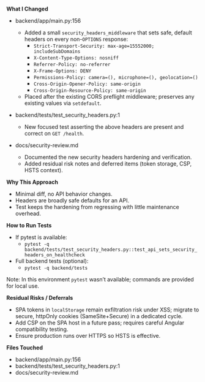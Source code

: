 **What I Changed**

- backend/app/main.py:156
  - Added a small `security_headers_middleware` that sets safe, default headers on every non-`OPTIONS` response:
    - `Strict-Transport-Security: max-age=15552000; includeSubDomains`
    - `X-Content-Type-Options: nosniff`
    - `Referrer-Policy: no-referrer`
    - `X-Frame-Options: DENY`
    - `Permissions-Policy: camera=(), microphone=(), geolocation=()`
    - `Cross-Origin-Opener-Policy: same-origin`
    - `Cross-Origin-Resource-Policy: same-origin`
  - Placed after the existing CORS preflight middleware; preserves any existing values via `setdefault`.

- backend/tests/test_security_headers.py:1
  - New focused test asserting the above headers are present and correct on `GET /health`.

- docs/security-review.md
  - Documented the new security headers hardening and verification.
  - Added residual risk notes and deferred items (token storage, CSP, HSTS context).

**Why This Approach**

- Minimal diff, no API behavior changes.
- Headers are broadly safe defaults for an API.
- Test keeps the hardening from regressing with little maintenance overhead.

**How to Run Tests**

- If pytest is available:
  - `pytest -q backend/tests/test_security_headers.py::test_api_sets_security_headers_on_healthcheck`
- Full backend tests (optional):
  - `pytest -q backend/tests`

Note: In this environment `pytest` wasn’t available; commands are provided for local use.

**Residual Risks / Deferrals**

- SPA tokens in `localStorage` remain exfiltration risk under XSS; migrate to secure, httpOnly cookies (SameSite+Secure) in a dedicated cycle.
- Add CSP on the SPA host in a future pass; requires careful Angular compatibility testing.
- Ensure production runs over HTTPS so HSTS is effective.

**Files Touched**

- backend/app/main.py:156
- backend/tests/test_security_headers.py:1
- docs/security-review.md